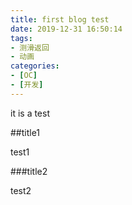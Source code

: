 ```yaml
---
title: first blog test
date: 2019-12-31 16:50:14
tags:
- 测滑返回
- 动画
categories:
- [OC]
- [开发]
---
```


it is a test

<!-- more -->

##title1

test1

###title2

test2

